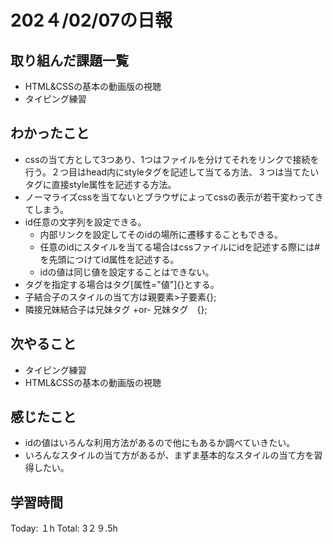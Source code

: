 # 202４/02/07の日報
## 取り組んだ課題一覧
* HTML&CSSの基本の動画版の視聴
* タイピング練習
## わかったこと
* cssの当て方として3つあり、1つはファイルを分けてそれをリンクで接続を行う。２つ目はhead内にstyleタグを記述して当てる方法、３つは当てたいタグに直接style属性を記述する方法。
* ノーマライズcssを当てないとブラウザによってcssの表示が若干変わってきてしまう。
* id任意の文字列を設定できる。
  *  内部リンクを設定してそのidの場所に遷移することもできる。
  * 任意のidにスタイルを当てる場合はcssファイルにidを記述する際には#を先頭につけてid属性を記述する。
  * idの値は同じ値を設定することはできない。
* タグを指定する場合はタグ[属性="値"]{}とする。
* 子結合子のスタイルの当て方は親要素>子要素{};
* 隣接兄妹結合子は兄妹タグ +or- 兄妹タグ　{};
## 次やること
* タイピング練習
* HTML&CSSの基本の動画版の視聴
## 感じたこと
* idの値はいろんな利用方法があるので他にもあるか調べていきたい。
* いろんなスタイルの当て方があるが、まずま基本的なスタイルの当て方を習得したい。
## 学習時間
Today: １h
Total: 3２９.5h
